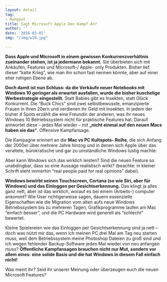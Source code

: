 ```yaml
---
layout: detail
tag:
- Hangout
title: Sagt Microsoft Apple Den Kampf An?
author: ''
date: '2016-03-01'
img: "/img/w10.jpg"

---
```

**Dass Apple und Microsoft in einem gewissen Konkurrenzverhältnis zueinander stehen, ist ja jedermann bekannt.** Sie überbieten sich mit Ankäufen, Features und Microsoft-/ Apple- only Produkten. Bisher lief dieser “kalte Krieg”, wie man ihn schon fast nennen könnte, aber auf einer eher ruhigen Ebene ab.

**Doch damit ist nun Schluss: da die Verkäufe neuer Notebooks mit Windows 10 geringer als erwartet ausfallen, wurde die bisher kuschelige Werbestrategie eingestellt.** Statt Babies gibt es Insekten, statt Glück Konkurrent. Die “Buck Chics” sind zwei selbstbewusste, emanzipierte Frauen in ihren 20ern und verdienen ihr Geld mit Insekten. In jedem der bisher 4 Spots erzählt die eine Freundin der anderen, was ihr neues Windows 10 Betriebssystem nicht für praktische Features hat. Darauf antwortet diese – jedes Mal wieder – mit **„nicht einmal auf den neuen Macs haben sie das“**. Offensive Kampfansage.

Die Kampagne erinnert an die **Mac vs PC Kultspots- Reihe**, die sich Anfang der 2000er über mehrere Jahre hinzog und in denen sich Apple über das veraltete, bürokratische und gar zu umständliche Windows lustig machte:

Aber kann Windows sich das wirklich leisten? Sind die neuen Feature so unabdingbar, dass so eine Aussage realistisch wirkt? (beachte: in kleiner Schrift steht immerhin “real people paid for real opinions” dabei).

**Windows bewirbt seinen Touchscreen, Cortana (so wie Siri, aber für Windows) und das Einloggen per Gesichtserkennung.** Das klingt ja alles ganz nett, aber ist das wirklich, worauf es bei einem (Arbeits-) computer ankommt? Wie User richtigerweise sagen, dauern essenzielle Eigenschaften wie die Migration vom alten aufs neue Windows Betriebssystem bis zu mehreren Tagen, Grafikprogramme laufen am Mac “einfach besser”, und die PC Hardware wird generell als “schlecht” bewertet.

Kleine Spielereien wie das Einloggen per Gesichtserkennung sind ja nett – doch was nützt mir das, wenn ich meinen PC drei Mal am Tag neu starten muss, weil dem Betriebssystem meine Photoshop Dateien zu groß sind und ich wegen fehlender Backup-Software jedes Mal wieder von neu anfangen muss? **Öffentliche Kampfansagen brauchen nicht nur Mut, sondern vor allem eines: eine solide Basis und die hat Windows in diesem Fall einfach nicht!**

Was meint ihr? Seid ihr unserer Meinung oder überzeugen euch die neuen Microsoft Features?